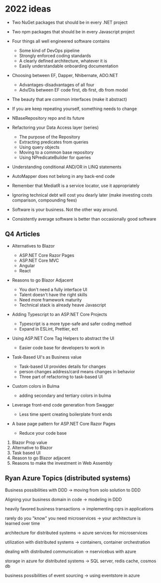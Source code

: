 # 2022 ideas

* Two NuGet packages that should be in every .NET project

* Two npm packages that should be in every Javascript project

* Four things all well engineered software contains

    * Some kind of DevOps pipeline
    * Strongly enforced coding standards
    * A clearly defined architecture, whatever it is
    * Easily understandable onboarding documentation

* Choosing between EF, Dapper, Nhibernate, ADO.NET
    * Advantages-disadvantages of all four
    * Adv/Dis between EF code first, db first, db from model

* The beauty that are common interfaces (make it abstract)

* If you are keep repeating yourself, something needs to change

* NBaseRepository repo and its future

* Refactoring your Data Access layer (series)
    * The purpose of the Repository
    * Extracting predicates from queries
    * Using query objects
    * Moving to a common base repository
    * Using NPredicateBuilder for queries

* Understanding conditional AND/OR in LINQ statements

* AutoMapper does not belong in any back-end code

* Remember that MediatR is a service locator, use it appropriately

* Ignoring technical debt will cost you dearly later (make investing costs comparison, compounding fees)

* Software is your business. Not the other way around.

* Consistently average software is better than occasionally good software

## Q4 Articles

* Alternatives to Blazor
    * ASP.NET Core Razor Pages
    * ASP.NET Core MVC
    * Angular
    * React

* Reasons to go Blazor Adjacent
    * You don't need a fully interface UI
    * Talent doesn't have the right skills
    * Need more framework maturity
    * Technical stack is already heave Javascript

* Adding Typescript to an ASP.NET Core Projects
    * Typescript is a more type-safe and safer coding method
    * Expand in ESLint, Prettier, ect

* Using ASP.NET Core Tag Helpers to abstract the UI
    * Easier code base for developers to work in

* Task-Based UI's as Business value
    * Task-based UI provides details for changes
    * person changes address/card means changes in behavior
    * Three part of refactoring to task-based UI

* Custom colors in Bulma
    * adding secondary and tertiary colors in bulma

* Leverage front-end code generation from Swagger
    * Less time spent creating boilerplate front ends

* A base page pattern for ASP.NET Core Razor Pages
    * Reduce your code base

1) Blazor Prop value
2) Alternative to Blazor
3) Task based UI
4) Reason to go Blazor adjacent
5) Reasons to make the investment in Web Assembly

## Ryan Azure Topics (distributed systems)

Business possibilities with DDD -> moving from solo solution to DDD

Aligning your business domain in code -> modeling in DDD

heavily favored business transactions -> implementing cqrs in applications

rarely do you "know" you need microservices -> your architecture is learned over time

architecture for distributed systems -> azure services for microservices

utilization with distributed systems -> containers, container orchestration

dealing with distributed communication -> nservicebus with azure

storage in azure for distributed systems -> SQL server, redis cache, cosmos db

business possibilities of event sourcing -> using eventstore in azure
